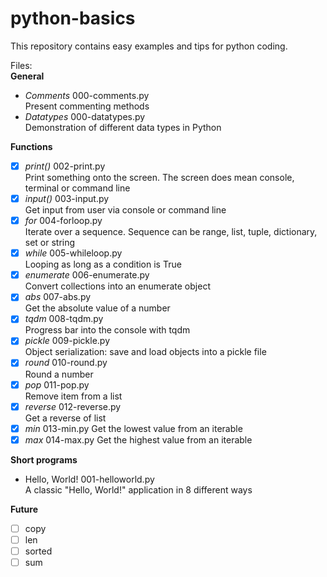 # python-basics
This repository contains easy examples and tips for python coding. 

Files:<br>
**General**
- *Comments*      000-comments.py<br>
                  Present commenting methods
- *Datatypes*     000-datatypes.py<br>
                  Demonstration of different data types in Python

**Functions**
- [x] *print()*   002-print.py<br>
                  Print something onto the screen. The screen does mean console, terminal or command line
- [x] *input()*   003-input.py<br>
                  Get input from user via console or command line
- [x] *for*       004-forloop.py<br>
                  Iterate over a sequence. Sequence can be range, list, tuple, dictionary, set or string
- [x] *while*     005-whileloop.py<br>
                  Looping as long as a condition is True
- [x] *enumerate* 006-enumerate.py<br>
                  Convert collections into an enumerate object
- [x] *abs*       007-abs.py<br>
                  Get the absolute value of a number
- [x] *tqdm*      008-tqdm.py<br>
                  Progress bar into the console with tqdm
- [x] *pickle*    009-pickle.py<br>
                  Object serialization: save and load objects into a pickle file
- [x] *round*     010-round.py<br>
                  Round a number
- [x] *pop*       011-pop.py<br>
                  Remove item from a list
- [x] *reverse*   012-reverse.py<br>
                  Get a reverse of list
- [x] *min*       013-min.py
                  Get the lowest value from an iterable
- [x] *max*       014-max.py
                  Get the highest value from an iterable

**Short programs**
- Hello, World!   001-helloworld.py<br>
                  A classic "Hello, World!" application in 8 different ways

**Future**
- [ ] copy
- [ ] len
- [ ] sorted
- [ ] sum
